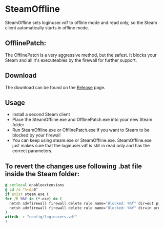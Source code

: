 # SteamOffline
SteamOffline sets loginuser.vdf to offline mode and read only, so the Steam client automatically starts in offline mode.

## OfflinePatch:
The OfflinePatch is a very aggressive method, but the safest.
It blocks your Steam and all it's executeables by the firewall for further support.

## Download
The download can be found on the [Release](https://github.com/Devostated/SteamOffline/releases) page.

## Usage
- Install a second Steam client
- Place the SteamOffline.exe and OfflinePatch.exe into your new Steam folder
- Run SteamOffline.exe or OfflinePatch.exe if you want to Steam to be blocked by your firewall
- You can keep using steam.exe or SteamOffline.exe. SteamOffline.exe just makes sure that the loginuser.vdf is still in read only and has the correct parameters.



## To revert the changes use following .bat file inside the Steam folder:
```bat
@ setlocal enableextensions 
@ cd /d "%~dp0"
if exist steam.exe (
for /R %%f in (*.exe) do (
  netsh advfirewall firewall delete rule name="Blocked: %%f" dir=out program="%%f" action=block
  netsh advfirewall firewall delete rule name="Blocked: %%f" dir=in program="%%f" action=block
)
attrib -r "config/loginusers.vdf"
)
```
